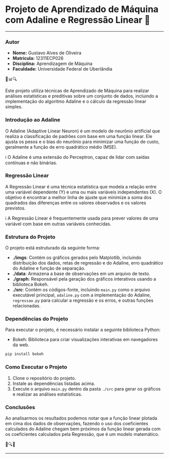 # Projeto de Aprendizado de Máquina com Adaline e Regressão Linear 🧠
---
### Autor
- **Nome:** Gustavo Alves de Oliveira
- **Matrícula:** 12311ECP026
- **Disciplina:** Aprendizagem de Máquina
- **Faculdade:** Universidade Federal de Uberlândia


🤖📊🔍

Este projeto utiliza técnicas de Aprendizado de Máquina para realizar análises estatísticas e preditivas sobre um conjunto de dados, incluindo a implementação do algoritmo Adaline e o cálculo da regressão linear simples.

### Introdução ao Adaline

O Adaline (Adaptive Linear Neuron) é um modelo de neurônio artificial que realiza a classificação de padrões com base em uma função linear. Ele ajusta os pesos e o bias do neurônio para minimizar uma função de custo, geralmente a função de erro quadrático médio (MSE).

ℹ️ O Adaline é uma extensão do Perceptron, capaz de lidar com saídas contínuas e não binárias.

### Regressão Linear

A Regressão Linear é uma técnica estatística que modela a relação entre uma variável dependente (Y) e uma ou mais variáveis independentes (X). O objetivo é encontrar a melhor linha de ajuste que minimize a soma dos quadrados das diferenças entre os valores observados e os valores previstos.

ℹ️ A Regressão Linear é frequentemente usada para prever valores de uma variável com base em outras variáveis conhecidas.

### Estrutura do Projeto

O projeto está estruturado da seguinte forma:

- **./imgs**: Contém os gráficos gerados pelo Matplotlib, incluindo distribuição dos dados, retas de regressão e do Adaline, erro quadrático do Adaline e função de separação.
- **./data**: Armazena a base de observações em um arquivo de texto.
- **./graph**: Responsável pela geração dos gráficos interativos usando a biblioteca Bokeh.
- **./src**: Contém os códigos-fonte, incluindo `main.py` como o arquivo executável principal, `adaline.py` com a implementação do Adaline, `regressao.py` para calcular a regressão e os erros, e outras funções relacionadas.

### Dependências do Projeto

Para executar o projeto, é necessário instalar a seguinte biblioteca Python:

- Bokeh: Biblioteca para criar visualizações interativas em navegadores da web.

```bash
pip install bokeh
```

### Como Executar o Projeto

1. Clone o repositório do projeto.
2. Instale as dependências listadas acima.
3. Execute o arquivo `main.py` dentro da pasta `./src` para gerar os gráficos e realizar as análises estatísticas.

### Conclusões

Ao analisarmos os resultados podemos notar que a função linear plotada em cima dos dados de observações, fazendo o uso dos coeficientes calculados do Adaline chegam bem próximos da função linear gerada com os coeficientes calculados pela Regressão, que é um modelo matemático.

🚀🔍💡

---
